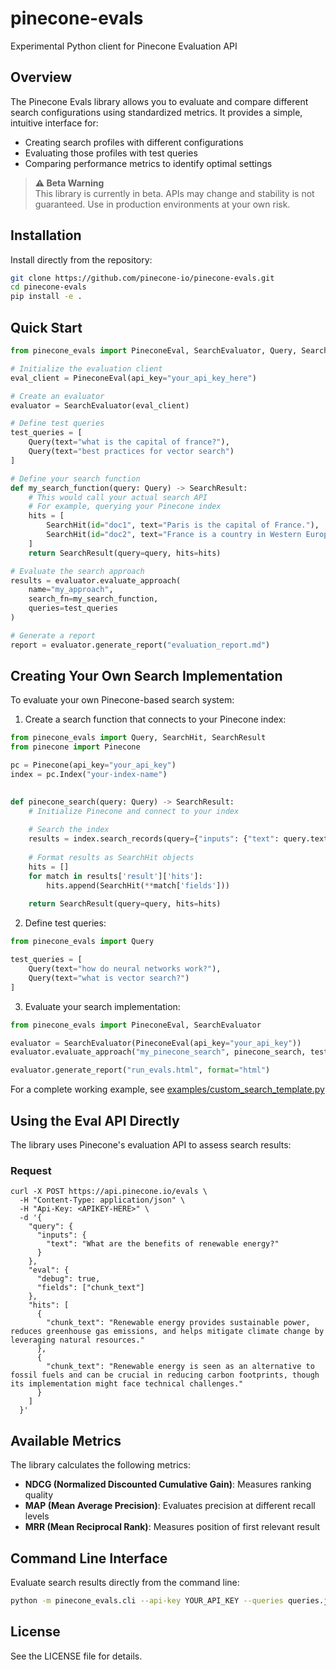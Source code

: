 # pinecone-evals
Experimental Python client for Pinecone Evaluation API

## Overview

The Pinecone Evals library allows you to evaluate and compare different search configurations using standardized metrics. It provides a simple, intuitive interface for:

- Creating search profiles with different configurations
- Evaluating those profiles with test queries
- Comparing performance metrics to identify optimal settings

> **⚠️ Beta Warning**  
> This library is currently in beta. APIs may change and stability is not guaranteed. Use in production environments at your own risk.
## Installation

Install directly from the repository:

```bash
git clone https://github.com/pinecone-io/pinecone-evals.git
cd pinecone-evals
pip install -e .
```

## Quick Start

```python
from pinecone_evals import PineconeEval, SearchEvaluator, Query, SearchHit, SearchResult

# Initialize the evaluation client
eval_client = PineconeEval(api_key="your_api_key_here")

# Create an evaluator
evaluator = SearchEvaluator(eval_client)

# Define test queries
test_queries = [
    Query(text="what is the capital of france?"),
    Query(text="best practices for vector search")
]

# Define your search function
def my_search_function(query: Query) -> SearchResult:
    # This would call your actual search API
    # For example, querying your Pinecone index
    hits = [
        SearchHit(id="doc1", text="Paris is the capital of France."),
        SearchHit(id="doc2", text="France is a country in Western Europe.")
    ]
    return SearchResult(query=query, hits=hits)

# Evaluate the search approach
results = evaluator.evaluate_approach(
    name="my_approach", 
    search_fn=my_search_function, 
    queries=test_queries
)

# Generate a report
report = evaluator.generate_report("evaluation_report.md")
```

## Creating Your Own Search Implementation

To evaluate your own Pinecone-based search system:

1. Create a search function that connects to your Pinecone index:

```python
from pinecone_evals import Query, SearchHit, SearchResult
from pinecone import Pinecone

pc = Pinecone(api_key="your_api_key")
index = pc.Index("your-index-name")

    
def pinecone_search(query: Query) -> SearchResult:
    # Initialize Pinecone and connect to your index
    
    # Search the index
    results = index.search_records(query={"inputs": {"text": query.text}})
    
    # Format results as SearchHit objects
    hits = []
    for match in results['result']['hits']:
        hits.append(SearchHit(**match['fields']))
    
    return SearchResult(query=query, hits=hits)
```

2. Define test queries:

```python
from pinecone_evals import Query

test_queries = [
    Query(text="how do neural networks work?"),
    Query(text="what is vector search?")
]
```

3. Evaluate your search implementation:

```python
from pinecone_evals import PineconeEval, SearchEvaluator

evaluator = SearchEvaluator(PineconeEval(api_key="your_api_key"))
evaluator.evaluate_approach("my_pinecone_search", pinecone_search, test_queries)

evaluator.generate_report("run_evals.html", format="html")
```

For a complete working example, see [examples/custom_search_template.py](examples/custom_search_template.py)

## Using the Eval API Directly 

The library uses Pinecone's evaluation API to assess search results:

### Request

```shell
curl -X POST https://api.pinecone.io/evals \
  -H "Content-Type: application/json" \
  -H "Api-Key: <APIKEY-HERE>" \
  -d '{
    "query": {
      "inputs": {
        "text": "What are the benefits of renewable energy?"
      }
    },
    "eval": {
      "debug": true,
      "fields": ["chunk_text"]
    },
    "hits": [
      {
        "chunk_text": "Renewable energy provides sustainable power, reduces greenhouse gas emissions, and helps mitigate climate change by leveraging natural resources."
      },
      {
        "chunk_text": "Renewable energy is seen as an alternative to fossil fuels and can be crucial in reducing carbon footprints, though its implementation might face technical challenges."
      }
    ]
  }'
```

## Available Metrics

The library calculates the following metrics:

- **NDCG (Normalized Discounted Cumulative Gain)**: Measures ranking quality
- **MAP (Mean Average Precision)**: Evaluates precision at different recall levels
- **MRR (Mean Reciprocal Rank)**: Measures position of first relevant result

## Command Line Interface

Evaluate search results directly from the command line:

```bash
python -m pinecone_evals.cli --api-key YOUR_API_KEY --queries queries.json --hits hits.json --output results.json
```

## License

See the LICENSE file for details.